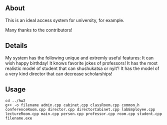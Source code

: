 ## About

This is an ideal access system for university, for example.

Many thanks to the contributors!

## Details

My system has the following unique and extremly useful features:
It can wish happy birthday!
It knows favorite jokes of professors!
It has the most realistic model of student that can shushukatsa or nyit'!
It has the model of a very kind director that can decrease scholarships!

## Usage


```shell script
cd ../hw2
g++ -o filename admin.cpp cabinet.cpp classRoom.cpp common.h conferenceRoom.cpp director.cpp directorCabinet.cpp labEmployee.cpp lectureRoom.cpp main.cpp person.cpp professor.cpp room.cpp student.cpp
filename.exe
```
